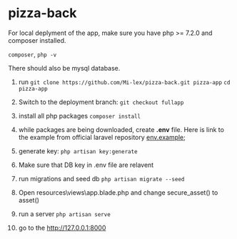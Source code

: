 # pizza-back

For local deplyment of the app, make sure you have php >= 7.2.0 and composer installed.

`composer`, 
`php -v` 

There should also be mysql database.

1. run 
`git clone https://github.com/Mi-lex/pizza-back.git pizza-app`
`cd pizza-app`

2. Switch to the deployment branch:
`git checkout fullapp`

3. install all php packages
`composer install`

4. while packages are being downloaded, create **.env** file. Here is link to the example from official laravel repository
[env.example](https://github.com/laravel/laravel/blob/master/.env.example);

5. generate key:
`php artisan key:generate`

6. Make sure that DB key in .env file are relavent

7. run migrations and seed db
`php artisan migrate --seed`

8. Open resources\views\app.blade.php and change secure_asset() to asset()

9. run a server
`php artisan serve`

10. go to the http://127.0.0.1:8000

